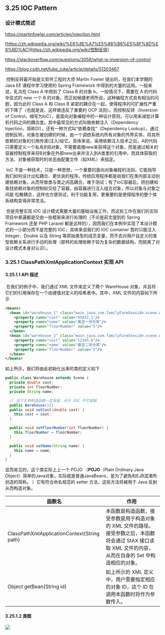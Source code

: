 ## 3.25  IOC Pattern

### 设计模式简述 

https://martinfowler.com/articles/injection.html

[https://zh.wikipedia.org/wiki/%E6%8E%A7%E5%88%B6%E5%8F%8D%E8%BD%AC](https://zh.wikipedia.org/wiki/控制反转)

https://stackoverflow.com/questions/3058/what-is-inversion-of-control

https://blog.csdn.net/tuke_tuke/article/details/51303467

​	控制反转最开始是又软件工程的大师 Martin Fowler 提出的，在我们本学期的 Java EE 课程中学习使用的 Spring Framework 中得到的大量的运用。一般来说，乳沟在 Class A 中用到了 Class B 的对象 b，一般情况下，需要在 A 的代码中显式的 new 一个 B 的对象。而正如候捷老师所说，这种编程方式具有相当的问题，因为此时 Class A 和 Class B 紧密的耦合在一起，使得程序的可扩展性严重的下降了（也就是说，这样做违反了重要的 OCP 法则）。而控制反转（Inversion of Control，缩写为IoC），是面向对象编程中的一种设计原则，可以用来减低计算机代码之间的耦合度。其中最常见的方式叫做依赖注入（Dependency Injection，简称DI），还有一种方式叫“依赖查找”（Dependency Lookup）。通过控制反转，对象在被创建的时候，由一个调控系统内所有对象的外界实体，将其所依赖的对象的引用传递(注入)给它。具体来说，采用依赖注入技术之后，A的代码只需要定义一个私有的B对象，不需要直接new来获得这个对象，而是通过相关的容器控制程序来将B对象在外部new出来并注入到A类里的引用中。而具体获取的方法、对象被获取时的状态由配置文件（如XML）来指定。

​	IoC 不是一种技术，只是一种思想，一个重要的面向对象编程的法则，它能指导我们如何设计出松耦合、更优良的程序。传统应用程序都是由我们在类内部主动创建依赖对象，从而导致类与类之间高耦合，难于测试；有了IoC容器后，把创建和查找依赖对象的控制权交给了容器，由容器进行注入组合对象，所以对象与对象之间是 松散耦合，这样也方便测试，利于功能复用，更重要的是使得程序的整个体系结构变得非常灵活。

​	但是完整实现 IOC 设计模式需要大量的基础设施工作，而这些工作在我们的实际项目中普遍都是交由一些框架来进行处理的（不论是前文提到的 Spring Framework 还是 PHP Laravel 都是这样的），因而我们在本例中实现了本设计模式的一小部分而不是完整的 IOC，具体来说我们的 IOC container 暂时只能注入 Integer、Double 以及 String 等原始类型的成员变量，而不去对用户自定义的类型依赖关系进行手动的处理（那样的处理依赖于较为复杂的数据结构，而脱离了对设计模式本身对认识）。

### 3.25.1 ClassPathXmlApplicationContext 实现 API

#### 3.25.1.1 API 描述

​	在我们的例子中，我们通过 XML 文件来定义了两个 WareHouse 对象，并且将它们的引用保存在一个由键值对定义的哈希表中。其中，XML 文件的内容如下所示

```xml
<beans>
  <bean id="warehouse_1" class="main.java.com.familyFarmSeaside.scene.warehouse.Warehouse">
    <property name="cost" value="65432.1"/>
    <property name="name" value="嘉定一号仓库"/>
    <property name="floorNumber" value="5"/>
  </bean>
  <bean id="warehouse_2" class="main.java.com.familyFarmSeaside.scene.warehouse.Warehouse">
    <property name="cost" value="12345.6"/>
    <property name="name" value="嘉定二号仓库"/>
    <property name="floorNumber" value="2"/>
  </bean>
</beans>
```

如上所示，我们将由此初始化出来的类的定义如下

```java
public class Warehouse extends Scene {
  private double cost;
  private int floorNumber;
  private String name;

  // 这个无参构造函数一定保留，对于 IOC 不可或缺
  public Warehouse(){}
  public void setCost(double cost) {
    this.cost = cost;
  }

  public void setFloorNumber(int floorNumber) {
    this.floorNumber = floorNumber;
  }

  public void setName(String name) {
    this.name = name;
  }
}
```

显而易见的，这个类实际上上一个 POJO （**POJO**（Plain Ordinary Java Object）简单的Java对象，实际就是普通JavaBeans，是为了避免和EJB混淆所创造的简称。 ）它有符合命名规范的 setter 方法，这些方法将被用于 Java 反射从而构造对象。

| 函数名                                      | 作用                                                         |
| ------------------------------------------- | ------------------------------------------------------------ |
| ClassPathXmlApplicationContext(String path) | 本函数是构造函数，接受参数是用于构造对象的 XML 文件的路径。接受参数之后，本函数将会通过 StAX 接口读取 XML 文件的内容，从而在自身的 Set 中构造相应的对象。 |
| Object getBean(String id)                   | 如上所示的 XML 定义中，用户需要指定相应的对象 ID，这个 ID 在调用本函数时将作为参数传入。 |

#### 3.25.1.2 类图

![](assets/IOC.png)